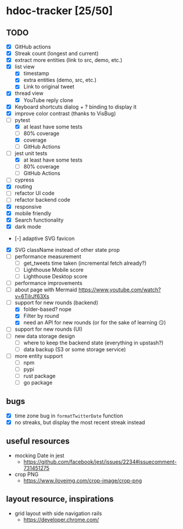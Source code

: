 # hdoc-tracker [25/50]

## TODO

- [x] GitHub actions
- [x] Streak count (longest and current)
- [x] extract more entities (link to src, demo, etc.)
- [x] list view
  - [x] timestamp
  - [x] extra entities (demo, src, etc.)
  - [x] Link to original tweet
- [x] thread view
  - [x] YouTube reply clone
- [x] Keyboard shortcuts dialog + ? binding to display it
- [x] improve color contrast (thanks to VisBug)
- [ ] pytest
  - [x] at least have some tests
  - [ ] 80% coverage
  - [x] coverage
  - [ ] GitHub Actions
- [ ] jest unit tests
  - [x] at least have some tests
  - [ ] 80% coverage
  - [ ] GitHub Actions
- [ ] cypress
- [x] routing
- [ ] refactor UI code
- [ ] refactor backend code
- [x] responsive
- [x] mobile friendly
- [x] Search functionality
- [x] dark mode
- [-] adaptive SVG favicon
- [x] SVG className instead of other state prop
- [ ] performance measurement
  - [ ] get_tweets time taken (incremental fetch already?)
  - [ ] Lighthouse Mobile score
  - [ ] Lighthouse Desktop score
- [ ] performance improvements
- [ ] about page with Mermaid https://www.youtube.com/watch?v=6TiIrJf63Xs
- [ ] support for new rounds (backend)
  - [x] folder-based? nope
  - [x] Filter by round
  - [x] need an API for new rounds (or for the sake of learning 😏)
- [ ] support for new rounds (UI)
- [ ] new data storage design
  - [ ] where to keep the backend state (everything in upstash?)
  - [ ] data backup (S3 or some storage service)
- [ ] more entity support
  - [ ] npm
  - [ ] pypi
  - [ ] rust package
  - [ ] go package

## bugs

- [x] time zone bug in `formatTwitterDate` function
- [x] no streaks, but display the most recent streak instead

## useful resources

- mocking Date in jest
  - https://github.com/facebook/jest/issues/2234#issuecomment-731451275
- crop PNG
  - https://www.iloveimg.com/crop-image/crop-png

## layout resource, inspirations

- grid layout with side navigation rails
  - https://developer.chrome.com/
